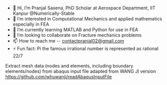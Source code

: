 - 👋 Hi, I’m Pranjal Saxena, PhD Scholar at Aerospace Department, IIT Kanpur @Numerically-Stable
- 👀 I’m interested in Computational Mechanics and applied mathematics especially in FEA
- 🌱 I’m currently learning MATLAB and Python for use in FEA
- 💞️ I’m looking to collaborate on Fracture mechanics problems
- 📫 How to reach me -- contactpranjal02@gmail.com
- ⚡ Fun fact: Pi the famous irrational number is represented as rational 22/7

Extract mesh data (nodes and elements, including boundary elements/nodes) from abaqus input file
adapted from WANG JI version https://github.com/whuwanji/readAbaqusInputFile

<!---
Numerically-Stable/Numerically-Stable is a ✨ special ✨ repository because its `README.md` (this file) appears on your GitHub profile.
You can click the Preview link to take a look at your changes.
--->
